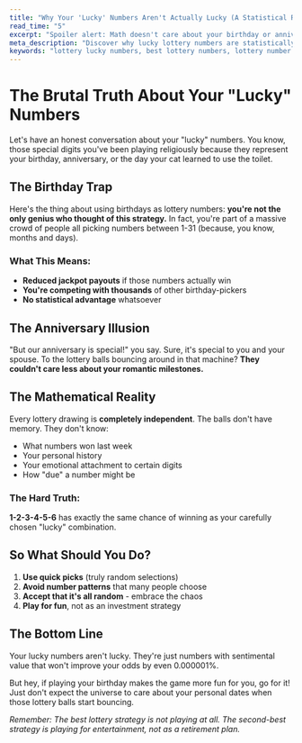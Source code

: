 ```yaml
---
title: "Why Your 'Lucky' Numbers Aren't Actually Lucky (A Statistical Reality Check)"
read_time: "5"
excerpt: "Spoiler alert: Math doesn't care about your birthday or anniversary date."
meta_description: "Discover why lucky lottery numbers are statistically meaningless. Learn the mathematical truth behind lottery number selection with humor and facts."
keywords: "lottery lucky numbers, best lottery numbers, lottery number strategy, powerball lucky numbers"
---
```


# The Brutal Truth About Your "Lucky" Numbers

Let's have an honest conversation about your "lucky" numbers. You know, those special digits you've been playing religiously because they represent your birthday, anniversary, or the day your cat learned to use the toilet.

## The Birthday Trap

Here's the thing about using birthdays as lottery numbers: **you're not the only genius who thought of this strategy.** In fact, you're part of a massive crowd of people all picking numbers between 1-31 (because, you know, months and days).

### What This Means:
- **Reduced jackpot payouts** if those numbers actually win
- **You're competing with thousands** of other birthday-pickers
- **No statistical advantage** whatsoever

## The Anniversary Illusion

"But our anniversary is special!" you say. Sure, it's special to you and your spouse. To the lottery balls bouncing around in that machine? **They couldn't care less about your romantic milestones.**

## The Mathematical Reality

Every lottery drawing is **completely independent**. The balls don't have memory. They don't know:
- What numbers won last week
- Your personal history
- Your emotional attachment to certain digits
- How "due" a number might be

### The Hard Truth:
**1-2-3-4-5-6** has exactly the same chance of winning as your carefully chosen "lucky" combination.

## So What Should You Do?

1. **Use quick picks** (truly random selections)
2. **Avoid number patterns** that many people choose
3. **Accept that it's all random** - embrace the chaos
4. **Play for fun**, not as an investment strategy

## The Bottom Line

Your lucky numbers aren't lucky. They're just numbers with sentimental value that won't improve your odds by even 0.000001%.

But hey, if playing your birthday makes the game more fun for you, go for it! Just don't expect the universe to care about your personal dates when those lottery balls start bouncing.

*Remember: The best lottery strategy is not playing at all. The second-best strategy is playing for entertainment, not as a retirement plan.*
